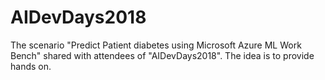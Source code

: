 
# AIDevDays2018

The scenario "Predict Patient diabetes using Microsoft Azure ML Work Bench" shared with attendees of "AIDevDays2018". The idea is to provide hands on. 


